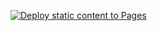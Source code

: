 [![Deploy static content to Pages](https://github.com/Mylapqn/grave-generator/actions/workflows/main.yml/badge.svg)](https://github.com/Mylapqn/grave-generator/actions/workflows/main.yml)
